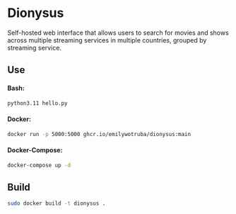 # Dionysus

Self-hosted web interface that allows users to search for movies and shows across multiple streaming services in multiple countries, grouped by streaming service.

## Use
#### Bash:
```bash
python3.11 hello.py
```
#### Docker:
```bash
docker run -p 5000:5000 ghcr.io/emilywotruba/dionysus:main
```
#### Docker-Compose:
```bash
docker-compose up -d
```

## Build
```bash
sudo docker build -t dionysus .
```